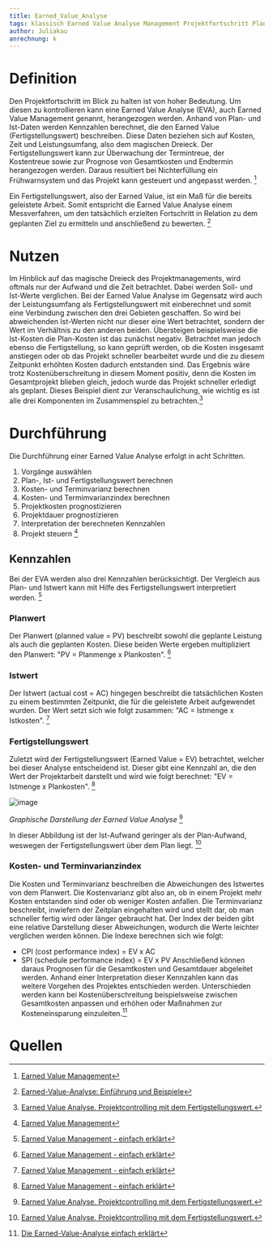 ```yaml
---
title: Earned_Value_Analyse
tags: klassisch Earned Value Analyse Management Projektfortschritt Plan-Daten Ist-Daten Fertigstellungswert
author: Juliakau
anrechnung: k
---
```


# Definition

Den Projektfortschritt im Blick zu halten ist von hoher Bedeutung. 
Um diesen zu kontrollieren kann eine Earned Value Analyse (EVA), auch Earned Value Management genannt, herangezogen werden.
Anhand von Plan- und Ist-Daten werden Kennzahlen berechnet, die den Earned Value (Fertigstellungswert) beschreiben. 
Diese Daten beziehen sich auf Kosten, Zeit und Leistungsumfang, also dem magischen Dreieck.
Der Fertigstellungswert kann zur Überwachung der Termintreue, der Kostentreue sowie zur Prognose von Gesamtkosten und Endtermin herangezogen werden. 
Daraus resultiert bei Nichterfüllung ein Frühwarnsystem und das Projekt kann gesteuert und angepasst werden. [^1]

Ein Fertigstellungswert, also der Earned Value, ist ein Maß für die bereits geleistete Arbeit. 
Somit entspricht die Earned Value Analyse einem Messverfahren, um den tatsächlich erzielten Fortschritt in Relation zu dem geplanten Ziel zu ermitteln und anschließend zu bewerten. [^2]

# Nutzen
Im Hinblick auf das magische Dreieck des Projektmanagements, wird oftmals nur der Aufwand und die Zeit betrachtet. 
Dabei werden Soll- und Ist-Werte verglichen. 
Bei der Earned Value Analyse im Gegensatz wird auch der Leistungsumfang als Fertigstellungswert mit einberechnet und somit eine Verbindung zwischen den drei Gebieten geschaffen. 
So wird bei abweichenden Ist-Werten nicht nur dieser eine Wert betrachtet, sondern der Wert im Verhältnis zu den anderen beiden. 
Übersteigen beispielsweise die Ist-Kosten die Plan-Kosten ist das zunächst negativ. 
Betrachtet man jedoch ebenso die Fertigstellung, so kann geprüft werden, ob die Kosten insgesamt anstiegen oder ob das Projekt schneller bearbeitet wurde und die zu diesem Zeitpunkt erhöhten Kosten dadurch entstanden sind. 
Das Ergebnis wäre trotz Kostenüberschreitung in diesem Moment positiv, denn die Kosten im Gesamtprojekt blieben gleich, jedoch wurde das Projekt schneller erledigt als geplant. 
Dieses Beispiel dient zur Veranschaulichung, wie wichtig es ist alle drei Komponenten im Zusammenspiel zu betrachten.[^3]

# Durchführung
Die Durchführung einer Earned Value Analyse erfolgt in acht Schritten.
1. Vorgänge auswählen
2. Plan-, Ist- und Fertigstellungswert berechnen
3. Kosten- und Terminvarianz berechnen
4. Kosten- und Termimvarianzindex berechnen
5. Projektkosten prognostizieren
6. Projektdauer prognostizieren
7. Interpretation der berechneten Kennzahlen
8. Projekt steuern  [^1]

## Kennzahlen
Bei der EVA werden also drei Kennzahlen berücksichtigt.
Der Vergleich aus Plan- und Istwert kann mit Hilfe des Fertigstellungswert interpretiert werden. [^4]

### Planwert
Der Planwert (planned value = PV) beschreibt sowohl die geplante Leistung als auch die geplanten Kosten.
Diese beiden Werte ergeben multipliziert den Planwert: "PV = Planmenge x Plankosten". [^4]

### Istwert
Der Istwert (actual cost = AC) hingegen beschreibt die tatsächlichen Kosten zu einem bestimmten Zeitpunkt, die für die geleistete Arbeit aufgewendet wurden.
Der Wert setzt sich wie folgt zusammen: "AC = Istmenge x Istkosten". [^4]

### Fertigstellungswert
Zuletzt wird der Fertigstellungswert (Earned Value = EV) betrachtet, welcher bei dieser Analyse entscheidend ist. 
Dieser gibt eine Kennzahl an, die den Wert der Projektarbeit darstellt und wird wie folgt berechnet: 
"EV = Istmenge x Plankosten". [^4]


![image](https://user-images.githubusercontent.com/93198016/142602064-52817a5c-e707-43c7-a586-bb17919461f8.png)

*Graphische Darstellung der Earned Value Analyse* [^3]

In dieser Abbildung ist der Ist-Aufwand geringer als der Plan-Aufwand, weswegen der Fertigstellungswert über dem Plan liegt. [^3]

### Kosten- und Terminvarianzindex
Die Kosten und Terminvarianz beschreiben die Abweichungen des Istwertes von dem Planwert.
Die Kostenvarianz gibt also an, ob in einem Projekt mehr Kosten entstanden sind oder ob weniger Kosten anfallen.
Die Terminvarianz beschreibt, inwiefern der Zeitplan eingehalten wird und stellt dar, ob man schneller fertig wird oder länger gebraucht hat.
Der Index der beiden gibt eine relative Darstellung dieser Abweichungen, wodurch die Werte leichter verglichen werden können. 
Die Indexe berechnen sich wie folgt:
* CPI (cost performance index) = EV x AC
* SPI (schedule performance index) = EV x PV 
Anschließend können daraus Prognosen für die Gesamtkosten und Gesamtdauer abgeleitet werden.
Anhand einer Interpretation dieser Kennzahlen kann das weitere Vorgehen des Projektes entschieden werden.
Unterschieden werden kann bei Kostenüberschreitung beispielsweise zwischen Gesamtkosten anpassen und erhöhen oder Maßnahmen zur Kosteneinsparung einzuleiten.[^5]

# Quellen
[^1]: [Earned Value Management](https://www.projektmagazin.de/methoden/earned-value-management)
[^2]: [Earned-Value-Analyse: Einführung und Beispiele](https://www.econstor.eu/handle/10419/214916) 
[^3]: [Earned Value Analyse. Projektcontrolling mit dem Fertigstellungswert.](https://www.microtool.de/wissen-online/was-ist-die-earned-value-analyse/)
[^4]: [Earned Value Management - einfach erklärt](https://www.kayenta.de/training-seminar/artikel/earned-value-management-einfach-erklaert.html)
[^5]: [Die Earned-Value-Analyse einfach erklärt](https://projekte-leicht-gemacht.de/blog/projektmanagement/klassisch/projektsteuerung/earned-value-analyse)
